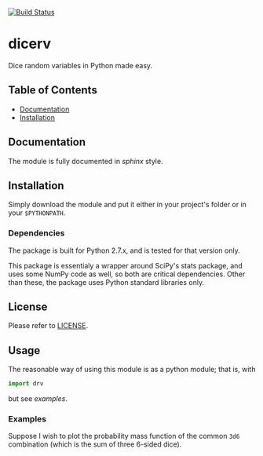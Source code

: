 [![Build Status](https://travis-ci.org/pelegm/dicerv.svg?branch=master)](https://travis-ci.org/pelegm/dicerv)

# dicerv

Dice random variables in Python made easy.

## Table of Contents

* [Documentation](#documentation)
* [Installation](#installation)

## Documentation

The module is fully documented in *sphinx* style.


## Installation

Simply download the module and put it either in your project's folder or in
your `$PYTHONPATH`.


### Dependencies

The package is built for Python 2.7.x, and is tested for that version only.

This package is essentialy a wrapper around SciPy's stats package, and uses
some NumPy code as well, so both are critical dependencies. Other than these,
the package uses Python standard libraries only.


## License

Please refer to [LICENSE](LICENSE).

## Usage

The reasonable way of using this module is as a python module; that is, with
```python
import drv
```
but see *examples*.


### Examples

Suppose I wish to plot the probability mass function of the common `3d6`
combination (which is the sum of three 6-sided dice).

